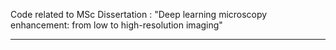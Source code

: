 Code related to MSc Dissertation : "Deep learning microscopy enhancement: from low to high-resolution imaging"

----
